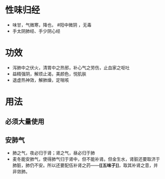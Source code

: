 # 性味归经
- 味甘，气微寒，降也， #阳中微阴 ，无毒
- 手太阴肺经、手少阴心经
# 功效
- 泻肺中之伏火，清胃中之热邪，补心气之劳伤，止血家之呕吐
- 益精强阴，解烦止渴，美颜色，悦肌肤
- 退虚热神效，解肺燥，定喘咳
# 用法
## 必须大量使用
## 安肺气
- 肺之气，夜必归于肾；肾之气，昼必归于肺
- 麦冬能安肺气，使得肺气归于肾中，但不能补肾。但金生水，肾脏还要取济于肺脏，肺仍不安。所以还要配伍补肾之药——**[[五味子]]**，取其补肾之意，并非敛肺。